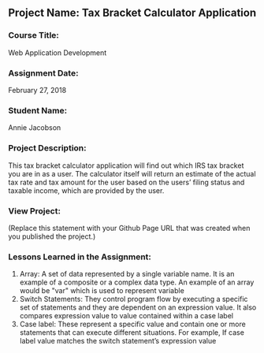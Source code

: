 ## Project Name:  Tax Bracket Calculator Application

### Course Title:
Web Application Development

### Assignment Date:  
February 27, 2018

### Student Name:  
Annie Jacobson

### Project Description:
This tax bracket calculator application will find out which IRS tax bracket you are in as a user. The calculator itself will return an estimate of the
actual tax rate and tax amount for the user based on the users’ filing status and taxable income,
which are provided by the user.

### View Project:
(Replace this statement with your Github Page URL that was created when you 
 published the project.)

### Lessons Learned in the Assignment:
1. Array: A set of data represented by a single variable name. It is an example of a composite or a complex data type. An example of an array would be "var" which is used to represent variable
2. Switch Statements: They control program flow by executing a specific set of statements and they are dependent on an expression value. It also compares expression value to value contained within a case label
3. Case label: These represent a specific value and contain one or more statements that can execute different situations. For example, If case label value matches the switch statement’s expression value


